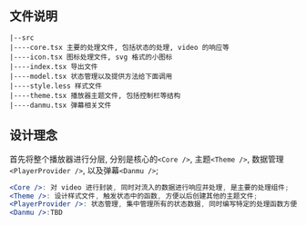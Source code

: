 ## 文件说明

```
|--src
|----core.tsx 主要的处理文件, 包括状态的处理, video 的响应等
|----icon.tsx 图标处理文件, svg 格式的小图标
|----index.tsx 导出文件
|----model.tsx 状态管理以及提供方法给下面调用
|----style.less 样式文件
|----theme.tsx 播放器主题文件, 包括控制栏等结构
|----danmu.tsx 弹幕相关文件
```

## 设计理念

首先将整个播放器进行分层, 分别是核心的`<Core />`, 主题`<Theme />`, 数据管理`<PlayerProvider />`, 以及弹幕`<Danmu />`;

```jsx
<Core />: 对 video 进行封装, 同时对流入的数据进行响应并处理, 是主要的处理组件;
<Theme />: 设计样式文件, 触发状态中的函数, 方便以后创建其他的主题文件;
<PlayerProvider />: 状态管理, 集中管理所有的状态数据, 同时编写特定的处理函数方便主题文件调用;
<Danmu />:TBD
```
